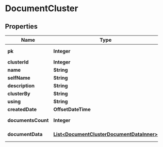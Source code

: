 

# DocumentCluster


## Properties

| Name | Type | Description | Notes |
|------------ | ------------- | ------------- | -------------|
|**pk** | **Integer** |  |  [optional] [readonly] |
|**clusterId** | **Integer** |  |  [optional] |
|**name** | **String** |  |  |
|**selfName** | **String** |  |  |
|**description** | **String** |  |  |
|**clusterBy** | **String** |  |  |
|**using** | **String** |  |  |
|**createdDate** | **OffsetDateTime** |  |  [optional] |
|**documentsCount** | **Integer** |  |  [optional] [readonly] |
|**documentData** | [**List&lt;DocumentClusterDocumentDataInner&gt;**](DocumentClusterDocumentDataInner.md) |  |  [optional] [readonly] |



